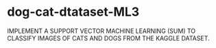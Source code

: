 # dog-cat-dtataset-ML3
IMPLEMENT A SUPPORT VECTOR MACHINE LEARNING (SUM) TO CLASSIFY IMAGES OF CATS AND DOGS FROM THE KAGGLE DATASET.
